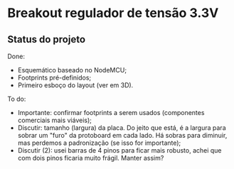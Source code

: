 # Breakout regulador de tensão 3.3V

## Status do projeto

Done:
* Esquemático baseado no NodeMCU;
* Footprints pré-definidos;
* Primeiro esboço do layout (ver em 3D).

To do:
* Importante: confirmar footprints a serem usados (componentes comerciais mais viáveis);
* Discutir: tamanho (largura) da placa. Do jeito que está, é a largura para sobrar um "furo" da protoboard em cada lado. Há sobras para diminuir, mas perdemos a padronização (se isso for importante);
* Discutir (2): usei barras de 4 pinos para ficar mais robusto, achei que com dois pinos ficaria muito frágil. Manter assim?
